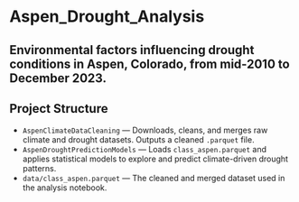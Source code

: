 # Aspen_Drought_Analysis
Environmental factors influencing drought conditions in Aspen, Colorado, from mid-2010 to December 2023.
---

## Project Structure

- `AspenClimateDataCleaning` — Downloads, cleans, and merges raw climate and drought datasets. Outputs a cleaned `.parquet` file.
- `AspenDroughtPredictionModels` — Loads `class_aspen.parquet` and applies statistical models to explore and predict climate-driven drought patterns.
- `data/class_aspen.parquet` — The cleaned and merged dataset used in the analysis notebook.


